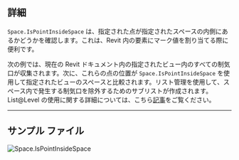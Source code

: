 ## 詳細
`Space.IsPointInsideSpace` は、指定された点が指定されたスペースの内側にあるかどうかを確認します。これは、Revit 内の要素にマーク値を割り当てる際に便利です。

次の例では、現在の Revit ドキュメント内の指定されたビュー内のすべての制気口が収集されます。次に、これらの点の位置が `Space.IsPointInsideSpace` を使用して指定されたビューのスペースと比較されます。リスト管理を使用して、スペース内で発生する制気口を除外するためのサブリストが作成されます。List@Level の使用に関する詳細については、こちら[記事](https://primer2.dynamobim.org/ja/5_essential_nodes_and_concepts/5-4_designing-with-lists/3-lists-of-lists)をご覧ください。
___
## サンプル ファイル

![Space.IsPointInsideSpace](./Revit.Elements.Space.IsPointInsideSpace_img.jpg)
